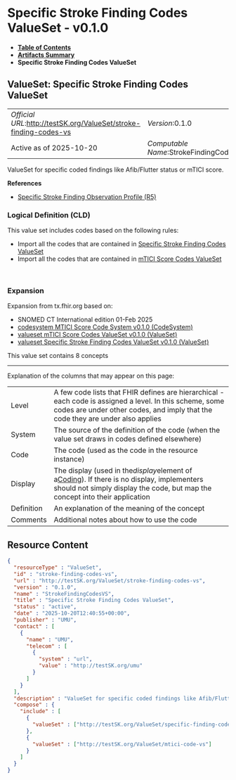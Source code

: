 # Specific Stroke Finding Codes ValueSet - v0.1.0

* [**Table of Contents**](toc.md)
* [**Artifacts Summary**](artifacts.md)
* **Specific Stroke Finding Codes ValueSet**

## ValueSet: Specific Stroke Finding Codes ValueSet 

| | |
| :--- | :--- |
| *Official URL*:http://testSK.org/ValueSet/stroke-finding-codes-vs | *Version*:0.1.0 |
| Active as of 2025-10-20 | *Computable Name*:StrokeFindingCodesVS |

 
ValueSet for specific coded findings like Afib/Flutter status or mTICI score. 

 **References** 

* [Specific Stroke Finding Observation Profile (R5)](StructureDefinition-specific-finding-observation-profile.md)

### Logical Definition (CLD)

This value set includes codes based on the following rules:

* Import all the codes that are contained in [Specific Stroke Finding Codes ValueSet](ValueSet-specific-finding-codes-vs.md)
* Import all the codes that are contained in [mTICI Score Codes ValueSet](ValueSet-mtici-code-vs.md)

 

### Expansion

Expansion from tx.fhir.org based on:

* SNOMED CT International edition 01-Feb 2025
* [codesystem MTICI Score Code System v0.1.0 (CodeSystem)](CodeSystem-mtici-score-cs.md)
* [valueset mTICI Score Codes ValueSet v0.1.0 (ValueSet)](ValueSet-mtici-code-vs.md)
* [valueset Specific Stroke Finding Codes ValueSet v0.1.0 (ValueSet)](ValueSet-specific-finding-codes-vs.md)

This value set contains 8 concepts

-------

 Explanation of the columns that may appear on this page: 

| | |
| :--- | :--- |
| Level | A few code lists that FHIR defines are hierarchical - each code is assigned a level. In this scheme, some codes are under other codes, and imply that the code they are under also applies |
| System | The source of the definition of the code (when the value set draws in codes defined elsewhere) |
| Code | The code (used as the code in the resource instance) |
| Display | The display (used in the*display*element of a[Coding](http://hl7.org/fhir/R5/datatypes.html#Coding)). If there is no display, implementers should not simply display the code, but map the concept into their application |
| Definition | An explanation of the meaning of the concept |
| Comments | Additional notes about how to use the code |



## Resource Content

```json
{
  "resourceType" : "ValueSet",
  "id" : "stroke-finding-codes-vs",
  "url" : "http://testSK.org/ValueSet/stroke-finding-codes-vs",
  "version" : "0.1.0",
  "name" : "StrokeFindingCodesVS",
  "title" : "Specific Stroke Finding Codes ValueSet",
  "status" : "active",
  "date" : "2025-10-20T12:40:55+00:00",
  "publisher" : "UMU",
  "contact" : [
    {
      "name" : "UMU",
      "telecom" : [
        {
          "system" : "url",
          "value" : "http://testSK.org/umu"
        }
      ]
    }
  ],
  "description" : "ValueSet for specific coded findings like Afib/Flutter status or mTICI score.",
  "compose" : {
    "include" : [
      {
        "valueSet" : ["http://testSK.org/ValueSet/specific-finding-codes-vs"]
      },
      {
        "valueSet" : ["http://testSK.org/ValueSet/mtici-code-vs"]
      }
    ]
  }
}

```
